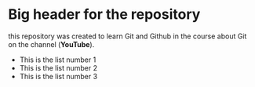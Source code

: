 # Big header for the repository
this repository was created to learn Git and Github in the course about Git on the channel (**YouTube**).

- This is the list number 1
- This is the list number 2
- This is the list number 3
